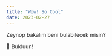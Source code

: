 ```yaml
---
title: "Wow! So Cool"
date: 2023-02-27
---
```

 Zeynop bakalım beni bulabilecek misin? 

 :egg: Bulduun!
